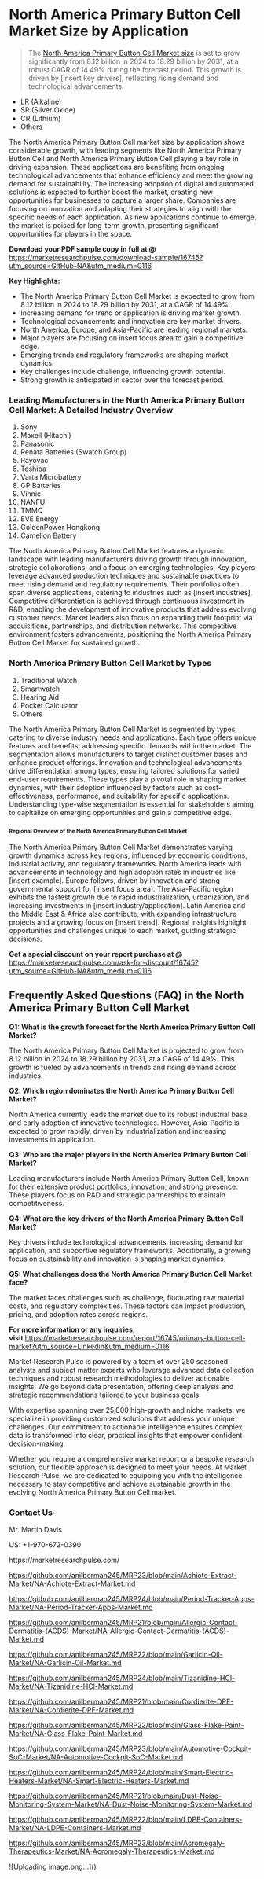 <h1>North America Primary Button Cell Market&nbsp;Size by Application</h1><blockquote><p>The <a href="https://marketresearchpulse.com/download-sample/16745?utm_source=GitHub-NA&amp;utm_medium=0116">North America Primary Button Cell Market size</a> is set to grow significantly from 8.12 billion in 2024 to 18.29 billion by 2031, at a robust CAGR of 14.49% during the forecast period. This growth is driven by [insert key drivers], reflecting rising demand and technological advancements.</p></blockquote><ul><li>LR (Alkaline)<li> SR (Silver Oxide)<li> CR (Lithium)<li> Others</li></ul><p>The North America Primary Button Cell market size by application shows considerable growth, with leading segments like North America Primary Button Cell and North America Primary Button Cell playing a key role in driving expansion. These applications are benefiting from ongoing technological advancements that enhance efficiency and meet the growing demand for sustainability. The increasing adoption of digital and automated solutions is expected to further boost the market, creating new opportunities for businesses to capture a larger share. Companies are focusing on innovation and adapting their strategies to align with the specific needs of each application. As new applications continue to emerge, the market is poised for long-term growth, presenting significant opportunities for players in the space.</p><p><strong>Download your PDF sample copy in full at @ </strong><a href="https://marketresearchpulse.com/download-sample/16745?utm_source=GitHub-NA&amp;utm_medium=0116">https://marketresearchpulse.com/download-sample/16745?utm_source=GitHub-NA&amp;utm_medium=0116</a></p><p><strong>Key Highlights: </strong></p><ul><li>The North America Primary Button Cell Market is expected to grow from 8.12 billion in 2024 to 18.29 billion by 2031, at a CAGR of 14.49%.</li><li>Increasing demand for trend or application is driving market growth.</li><li>Technological advancements and innovation are key market drivers.</li><li>North America, Europe, and Asia-Pacific are leading regional markets.</li><li>Major players are focusing on insert focus area to gain a competitive edge.</li><li>Emerging trends and regulatory frameworks are shaping market dynamics.</li><li>Key challenges include challenge, influencing growth potential.</li><li>Strong growth is anticipated in sector over the forecast period.</li></ul><h3>Leading Manufacturers in the North America Primary Button Cell Market: A Detailed Industry Overview</h3><ol><li>Sony</li><li>Maxell (Hitachi)</li><li>Panasonic</li><li>Renata Batteries (Swatch Group)</li><li>Rayovac</li><li>Toshiba</li><li>Varta Microbattery</li><li>GP Batteries</li><li>Vinnic</li><li>NANFU</li><li>TMMQ</li><li>EVE Energy</li><li>GoldenPower Hongkong</li><li>Camelion Battery</li></ol><div class="flex max-w-full flex-col flex-grow"><div class="min-h-8 text-message flex w-full flex-col items-end gap-2 whitespace-normal break-words [.text-message+&amp;]:mt-5" dir="auto" data-message-author-role="assistant" data-message-id="fd8432e4-4910-450d-b182-61b7bfb0a01f" data-message-model-slug="gpt-4o"><div class="flex w-full flex-col gap-1 empty:hidden first:pt-[3px]"><div class="markdown prose w-full break-words dark:prose-invert light"><p>The North America Primary Button Cell Market features a dynamic landscape with leading manufacturers driving growth through innovation, strategic collaborations, and a focus on emerging technologies. Key players leverage advanced production techniques and sustainable practices to meet rising demand and regulatory requirements. Their portfolios often span diverse applications, catering to industries such as [insert industries]. Competitive differentiation is achieved through continuous investment in R&amp;D, enabling the development of innovative products that address evolving customer needs. Market leaders also focus on expanding their footprint via acquisitions, partnerships, and distribution networks. This competitive environment fosters advancements, positioning the North America Primary Button Cell Market for sustained growth.</p></div></div></div></div><h3>North America Primary Button Cell Market by Types</h3><ol><li>Traditional Watch<li> Smartwatch<li> Hearing Aid<li> Pocket Calculator<li> Others</li></ol><div class="flex max-w-full flex-col flex-grow"><div class="min-h-8 text-message flex w-full flex-col items-end gap-2 whitespace-normal break-words [.text-message+&amp;]:mt-5" dir="auto" data-message-author-role="assistant" data-message-id="084470be-0bb7-4664-bddf-5156b4f41249" data-message-model-slug="gpt-4o-mini"><div class="flex w-full flex-col gap-1 empty:hidden first:pt-[3px]"><div class="markdown prose w-full break-words dark:prose-invert light"><p>The North America Primary Button Cell Market is segmented by types, catering to diverse industry needs and applications. Each type offers unique features and benefits, addressing specific demands within the market. The segmentation allows manufacturers to target distinct customer bases and enhance product offerings. Innovation and technological advancements drive differentiation among types, ensuring tailored solutions for varied end-user requirements. These types play a pivotal role in shaping market dynamics, with their adoption influenced by factors such as cost-effectiveness, performance, and suitability for specific applications. Understanding type-wise segmentation is essential for stakeholders aiming to capitalize on emerging opportunities and gain a competitive edge.</p></div></div></div></div><h3><span style="font-size: 11px;">Regional Overview of the North America Primary Button Cell Market</span></h3><div class="flex max-w-full flex-col flex-grow"><div class="min-h-8 text-message flex w-full flex-col items-end gap-2 whitespace-normal break-words [.text-message+&amp;]:mt-5" dir="auto" data-message-author-role="assistant" data-message-id="e9038762-ce64-4e30-91c9-9bd413514231" data-message-model-slug="gpt-4o-mini"><div class="flex w-full flex-col gap-1 empty:hidden first:pt-[3px]"><div class="markdown prose w-full break-words dark:prose-invert light"><p>The North America Primary Button Cell Market demonstrates varying growth dynamics across key regions, influenced by economic conditions, industrial activity, and regulatory frameworks. North America leads with advancements in technology and high adoption rates in industries like [insert example]. Europe follows, driven by innovation and strong governmental support for [insert focus area]. The Asia-Pacific region exhibits the fastest growth due to rapid industrialization, urbanization, and increasing investments in [insert industry/application]. Latin America and the Middle East &amp; Africa also contribute, with expanding infrastructure projects and a growing focus on [insert trend]. Regional insights highlight opportunities and challenges unique to each market, guiding strategic decisions.</p></div></div></div></div><p><strong>Get a special discount on your report purchase at @ </strong><a href="https://marketresearchpulse.com/ask-for-discount/16745?utm_source=GitHub-NA&amp;utm_medium=0116">https://marketresearchpulse.com/ask-for-discount/16745?utm_source=GitHub-NA&amp;utm_medium=0116</a></p><h2>Frequently Asked Questions (FAQ) in the North America Primary Button Cell Market</h2><p><strong>Q1: What is the growth forecast for the North America Primary Button Cell Market?</strong></p><p>The North America Primary Button Cell Market is projected to grow from 8.12 billion in 2024 to 18.29 billion by 2031, at a CAGR of 14.49%. This growth is fueled by advancements in trends and rising demand across industries.</p><p><strong>Q2: Which region dominates the North America Primary Button Cell Market?</strong></p><p>North America currently leads the market due to its robust industrial base and early adoption of innovative technologies. However, Asia-Pacific is expected to grow rapidly, driven by industrialization and increasing investments in application.</p><p><strong>Q3: Who are the major players in the North America Primary Button Cell Market?</strong></p><p>Leading manufacturers include North America Primary Button Cell, known for their extensive product portfolios, innovation, and strong presence. These players focus on R&amp;D and strategic partnerships to maintain competitiveness.</p><p><strong>Q4: What are the key drivers of the North America Primary Button Cell Market?</strong></p><p>Key drivers include technological advancements, increasing demand for application, and supportive regulatory frameworks. Additionally, a growing focus on sustainability and innovation is shaping market dynamics.</p><p><strong>Q5: What challenges does the North America Primary Button Cell Market face?</strong></p><p>The market faces challenges such as challenge, fluctuating raw material costs, and regulatory complexities. These factors can impact production, pricing, and adoption rates across regions.</p><p><strong>For more information or any inquiries, visit&nbsp;</strong><a href="https://marketresearchpulse.com/report/16745/primary-button-cell-market?utm_source=Linkedin&utm_medium=0116">https://marketresearchpulse.com/report/16745/primary-button-cell-market?utm_source=Linkedin&utm_medium=0116</a></p><p>Market Research Pulse is powered by a team of over 250 seasoned analysts and subject matter experts who leverage advanced data collection techniques and robust research methodologies to deliver actionable insights. We go beyond data presentation, offering deep analysis and strategic recommendations tailored to your business goals.</p><p>With expertise spanning over 25,000 high-growth and niche markets, we specialize in providing customized solutions that address your unique challenges. Our commitment to actionable intelligence ensures complex data is transformed into clear, practical insights that empower confident decision-making.</p><p>Whether you require a comprehensive market report or a bespoke research solution, our flexible approach is designed to meet your needs. At Market Research Pulse, we are dedicated to equipping you with the intelligence necessary to stay competitive and achieve sustainable growth in the evolving North America Primary Button Cell market.</p><h3><strong>Contact Us-</strong></h3><p>Mr. Martin Davis</p><p>US: +1-970-672-0390</p><p>https://marketresearchpulse.com/</p><p><a href="https://github.com/anilberman245/MRP23/blob/main/Achiote-Extract-Market/NA-Achiote-Extract-Market.md">https://github.com/anilberman245/MRP23/blob/main/Achiote-Extract-Market/NA-Achiote-Extract-Market.md</a></p><p><a href="https://github.com/anilberman245/MRP24/blob/main/Period-Tracker-Apps-Market/NA-Period-Tracker-Apps-Market.md">https://github.com/anilberman245/MRP24/blob/main/Period-Tracker-Apps-Market/NA-Period-Tracker-Apps-Market.md</a></p><p><a href="https://github.com/anilberman245/MRP21/blob/main/Allergic-Contact-Dermatitis-(ACDS)-Market/NA-Allergic-Contact-Dermatitis-(ACDS)-Market.md">https://github.com/anilberman245/MRP21/blob/main/Allergic-Contact-Dermatitis-(ACDS)-Market/NA-Allergic-Contact-Dermatitis-(ACDS)-Market.md</a></p><p><a href="https://github.com/anilberman245/MRP22/blob/main/Garlicin-Oil-Market/NA-Garlicin-Oil-Market.md">https://github.com/anilberman245/MRP22/blob/main/Garlicin-Oil-Market/NA-Garlicin-Oil-Market.md</a></p><p><a href="https://github.com/anilberman245/MRP24/blob/main/Tizanidine-HCl-Market/NA-Tizanidine-HCl-Market.md">https://github.com/anilberman245/MRP24/blob/main/Tizanidine-HCl-Market/NA-Tizanidine-HCl-Market.md</a></p><p><a href="https://github.com/anilberman245/MRP21/blob/main/Cordierite-DPF-Market/NA-Cordierite-DPF-Market.md">https://github.com/anilberman245/MRP21/blob/main/Cordierite-DPF-Market/NA-Cordierite-DPF-Market.md</a></p><p><a href="https://github.com/anilberman245/MRP22/blob/main/Glass-Flake-Paint-Market/NA-Glass-Flake-Paint-Market.md">https://github.com/anilberman245/MRP22/blob/main/Glass-Flake-Paint-Market/NA-Glass-Flake-Paint-Market.md</a></p><p><a href="https://github.com/anilberman245/MRP23/blob/main/Automotive-Cockpit-SoC-Market/NA-Automotive-Cockpit-SoC-Market.md">https://github.com/anilberman245/MRP23/blob/main/Automotive-Cockpit-SoC-Market/NA-Automotive-Cockpit-SoC-Market.md</a></p><p><a href="https://github.com/anilberman245/MRP24/blob/main/Smart-Electric-Heaters-Market/NA-Smart-Electric-Heaters-Market.md">https://github.com/anilberman245/MRP24/blob/main/Smart-Electric-Heaters-Market/NA-Smart-Electric-Heaters-Market.md</a></p><p><a href="https://github.com/anilberman245/MRP21/blob/main/Dust-Noise-Monitoring-System-Market/NA-Dust-Noise-Monitoring-System-Market.md">https://github.com/anilberman245/MRP21/blob/main/Dust-Noise-Monitoring-System-Market/NA-Dust-Noise-Monitoring-System-Market.md</a></p><p><a href="https://github.com/anilberman245/MRP22/blob/main/LDPE-Containers-Market/NA-LDPE-Containers-Market.md">https://github.com/anilberman245/MRP22/blob/main/LDPE-Containers-Market/NA-LDPE-Containers-Market.md</a></p><p><a href="https://github.com/anilberman245/MRP23/blob/main/Acromegaly-Therapeutics-Market/NA-Acromegaly-Therapeutics-Market.md">https://github.com/anilberman245/MRP23/blob/main/Acromegaly-Therapeutics-Market/NA-Acromegaly-Therapeutics-Market.md</a></p>
![Uploading image.png…]()
